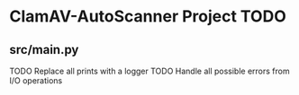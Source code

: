 # ClamAV-AutoScanner Project TODO

## **src/main.py**
TODO Replace all prints with a logger
TODO Handle all possible errors from I/O operations